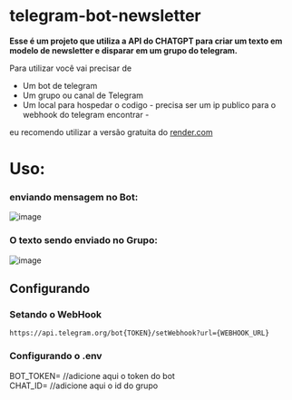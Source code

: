 # telegram-bot-newsletter
<b>Esse é um projeto que utiliza a API do CHATGPT para criar um texto em modelo de newsletter e disparar em um grupo do telegram. 
</b>




Para utilizar você vai precisar de
- Um bot de telegram
- Um grupo ou canal de Telegram
- Um local para hospedar o codigo - precisa ser um ip publico para o webhook do telegram encontrar - 

eu recomendo utilizar a versão gratuita do <a href="https://render.com"> render.com<a>  

# Uso: 
<h3>enviando mensagem no Bot:</h3>
  
![image](https://github.com/gustavoberlat/telegram-bot-newsletter/assets/59585859/01aeb721-d125-4f95-ac53-b509f87e9352)

<h3>O texto sendo enviado no Grupo:</h3>

![image](https://github.com/gustavoberlat/telegram-bot-newsletter/assets/59585859/e0f2b56c-5733-4170-9a79-0a4d578f4024)


  
  
<h2>Configurando</h2> 
 
 <h3>Setando o WebHook</h3> 
<code>https://api.telegram.org/bot{TOKEN}/setWebhook?url={WEBHOOK_URL}</code>
  
 <h3>Configurando o .env</h3>

  BOT_TOKEN= //adicione aqui o token do bot<br> 
  CHAT_ID=  //adicione aqui o id do grupo
 


